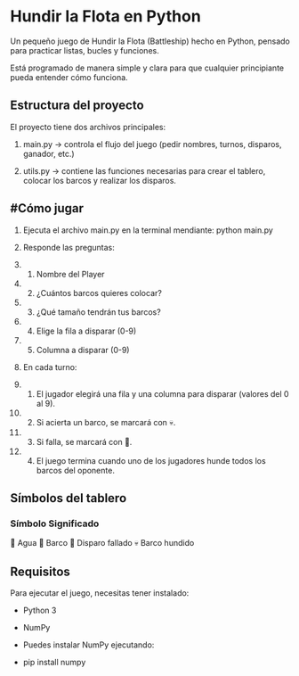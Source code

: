 # Hundir la Flota en Python

Un pequeño juego de Hundir la Flota (Battleship) hecho en Python, pensado para practicar listas, bucles y funciones.

Está programado de manera simple y clara para que cualquier principiante pueda entender cómo funciona.

## Estructura del proyecto

El proyecto tiene dos archivos principales:

1. main.py → controla el flujo del juego (pedir nombres, turnos, disparos, ganador, etc.)

2. utils.py → contiene las funciones necesarias para crear el tablero, colocar los barcos y realizar los disparos.

## #Cómo jugar

1. Ejecuta el archivo main.py en la terminal mendiante: python main.py

2. Responde las preguntas:

2. 1. Nombre del Player
2. 2. ¿Cuántos barcos quieres colocar? 
2. 3. ¿Qué tamaño tendrán tus barcos?
2. 4. Elige la fila a disparar (0-9)
2. 5. Columna a disparar (0-9)

3. En cada turno:

3. 1. El jugador elegirá una fila y una columna para disparar (valores del 0 al 9).

3. 2. Si acierta un barco, se marcará con 💀.

3. 3. Si falla, se marcará con 🔴.

3. 4. El juego termina cuando uno de los jugadores hunde todos los barcos del oponente.

## Símbolos del tablero
### Símbolo	Significado
🌊	Agua
🚢	Barco
🔴	Disparo fallado
💀	Barco hundido

## Requisitos

Para ejecutar el juego, necesitas tener instalado:

- Python 3

- NumPy

- Puedes instalar NumPy ejecutando:

- pip install numpy

